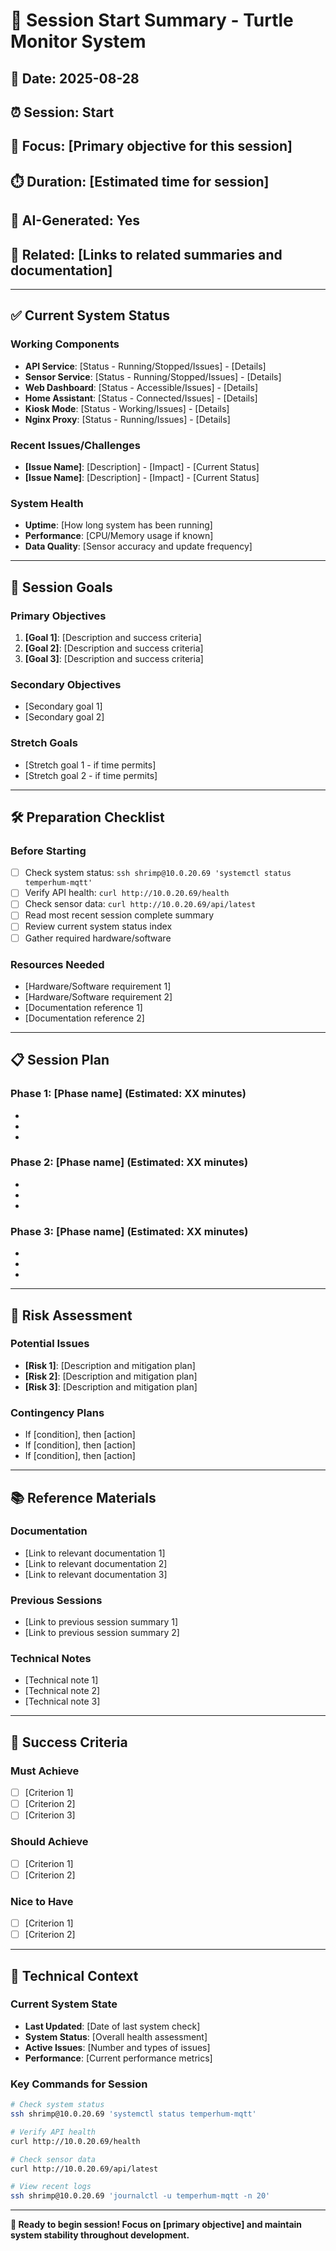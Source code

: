 # 📅 Session Start Summary - Turtle Monitor System

## 📅 Date: 2025-08-28
## ⏰ Session: Start
## 🎯 Focus: [Primary objective for this session]
## ⏱️ Duration: [Estimated time for session]
## 🤖 AI-Generated: Yes
## 🔗 Related: [Links to related summaries and documentation]

---

## ✅ Current System Status

### Working Components
- **API Service**: [Status - Running/Stopped/Issues] - [Details]
- **Sensor Service**: [Status - Running/Stopped/Issues] - [Details]
- **Web Dashboard**: [Status - Accessible/Issues] - [Details]
- **Home Assistant**: [Status - Connected/Issues] - [Details]
- **Kiosk Mode**: [Status - Working/Issues] - [Details]
- **Nginx Proxy**: [Status - Running/Issues] - [Details]

### Recent Issues/Challenges
- **[Issue Name]**: [Description] - [Impact] - [Current Status]
- **[Issue Name]**: [Description] - [Impact] - [Current Status]

### System Health
- **Uptime**: [How long system has been running]
- **Performance**: [CPU/Memory usage if known]
- **Data Quality**: [Sensor accuracy and update frequency]

---

## 🎯 Session Goals

### Primary Objectives
1. **[Goal 1]**: [Description and success criteria]
2. **[Goal 2]**: [Description and success criteria]
3. **[Goal 3]**: [Description and success criteria]

### Secondary Objectives
- [Secondary goal 1]
- [Secondary goal 2]

### Stretch Goals
- [Stretch goal 1 - if time permits]
- [Stretch goal 2 - if time permits]

---

## 🛠️ Preparation Checklist

### Before Starting
- [ ] Check system status: `ssh shrimp@10.0.20.69 'systemctl status temperhum-mqtt'`
- [ ] Verify API health: `curl http://10.0.20.69/health`
- [ ] Check sensor data: `curl http://10.0.20.69/api/latest`
- [ ] Read most recent session complete summary
- [ ] Review current system status index
- [ ] Gather required hardware/software

### Resources Needed
- [Hardware/Software requirement 1]
- [Hardware/Software requirement 2]
- [Documentation reference 1]
- [Documentation reference 2]

---

## 📋 Session Plan

### Phase 1: [Phase name] (Estimated: XX minutes)
- [Task 1.1]: [Description]
- [Task 1.2]: [Description]
- [Task 1.3]: [Description]

### Phase 2: [Phase name] (Estimated: XX minutes)
- [Task 2.1]: [Description]
- [Task 2.2]: [Description]
- [Task 2.3]: [Description]

### Phase 3: [Phase name] (Estimated: XX minutes)
- [Task 3.1]: [Description]
- [Task 3.2]: [Description]
- [Task 3.3]: [Description]

---

## 🚨 Risk Assessment

### Potential Issues
- **[Risk 1]**: [Description and mitigation plan]
- **[Risk 2]**: [Description and mitigation plan]
- **[Risk 3]**: [Description and mitigation plan]

### Contingency Plans
- If [condition], then [action]
- If [condition], then [action]
- If [condition], then [action]

---

## 📚 Reference Materials

### Documentation
- [Link to relevant documentation 1]
- [Link to relevant documentation 2]
- [Link to relevant documentation 3]

### Previous Sessions
- [Link to previous session summary 1]
- [Link to previous session summary 2]

### Technical Notes
- [Technical note 1]
- [Technical note 2]
- [Technical note 3]

---

## 🎯 Success Criteria

### Must Achieve
- [ ] [Criterion 1]
- [ ] [Criterion 2]
- [ ] [Criterion 3]

### Should Achieve
- [ ] [Criterion 1]
- [ ] [Criterion 2]

### Nice to Have
- [ ] [Criterion 1]
- [ ] [Criterion 2]

---

## 🔧 Technical Context

### Current System State
- **Last Updated**: [Date of last system check]
- **System Status**: [Overall health assessment]
- **Active Issues**: [Number and types of issues]
- **Performance**: [Current performance metrics]

### Key Commands for Session
```bash
# Check system status
ssh shrimp@10.0.20.69 'systemctl status temperhum-mqtt'

# Verify API health
curl http://10.0.20.69/health

# Check sensor data
curl http://10.0.20.69/api/latest

# View recent logs
ssh shrimp@10.0.20.69 'journalctl -u temperhum-mqtt -n 20'
```

---

**🚀 Ready to begin session! Focus on [primary objective] and maintain system stability throughout development.** 